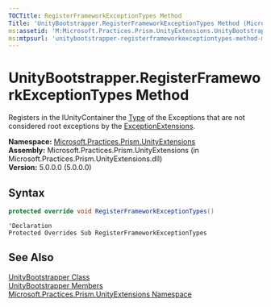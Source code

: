 ```yaml
---
TOCTitle: RegisterFrameworkExceptionTypes Method
Title: 'UnityBootstrapper.RegisterFrameworkExceptionTypes Method (Microsoft.Practices.Prism.UnityExtensions)'
ms:assetid: 'M:Microsoft.Practices.Prism.UnityExtensions.UnityBootstrapper.RegisterFrameworkExceptionTypes'
ms:mtpsurl: 'unitybootstrapper-registerframeworkexceptiontypes-method-mspp-unityextensions.md'
---
```


# UnityBootstrapper.RegisterFrameworkExceptionTypes Method

Registers in the IUnityContainer the [Type](http://msdn.microsoft.com/en-us/library/42892f65) of the Exceptions that are not considered root exceptions by the [ExceptionExtensions](/patterns-practices/reference/exceptionextensions-class-mspp).

**Namespace:** [Microsoft.Practices.Prism.UnityExtensions](/patterns-practices/reference/mspp-unityextensions-namespace)<br/>
**Assembly:** Microsoft.Practices.Prism.UnityExtensions (in Microsoft.Practices.Prism.UnityExtensions.dll)<br/>
**Version:** 5.0.0.0 (5.0.0.0)

## Syntax
```C#
protected override void RegisterFrameworkExceptionTypes()
```
```VB
'Declaration
Protected Overrides Sub RegisterFrameworkExceptionTypes
```

## See Also

[UnityBootstrapper Class](/patterns-practices/reference/unitybootstrapper-class-mspp-unityextensions)<br/>
[UnityBootstrapper Members](/patterns-practices/reference/unitybootstrapper-members-mspp-unityextensions)<br/>
[Microsoft.Practices.Prism.UnityExtensions Namespace](/patterns-practices/reference/mspp-unityextensions-namespace)